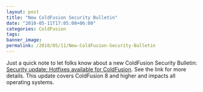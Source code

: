 ```yaml
---
layout: post
title: "New ColdFusion Security Bulletin"
date: "2010-05-11T17:05:00+06:00"
categories: ColdFusion 
tags: 
banner_image: 
permalink: /2010/05/11/New-ColdFusion-Security-Bulletin
---
```


Just a quick note to let folks know about a new ColdFusion Security Bulletin: <a href="http://www.adobe.com/support/security/bulletins/apsb10-11.html">Security update: Hotfixes available for ColdFusion</a>. See the link for more details. This update covers ColdFusion 8 and higher and impacts all operating systems.